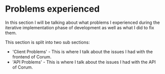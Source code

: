 # Problems experienced

In this section I will be talking about what problems I experienced during the
iterative implementation phase of development as well as what I did to fix them.

This section is split into two sub sections:

* 'Client Problems' - This is where I talk about the issues I had with the
  frontend of Corum.
* 'API Problems' - This is where I talk about the issues I had with the API of
  Corum.
